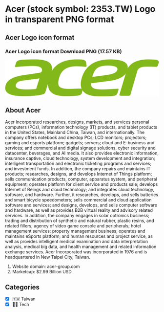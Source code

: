# Acer (stock symbol: 2353.TW) Logo in transparent PNG format

## Acer Logo icon format

### Acer Logo icon format Download PNG (17.57 KB)

![Acer Logo icon format Download PNG (17.57 KB)](/img/orig/2353.TW-9f03d212.png)

## About Acer

Acer Incorporated researches, designs, markets, and services personal computers (PCs), information technology (IT) products, and tablet products in the United States, Mainland China, Taiwan, and internationally. The company offers notebook and desktop PCs; LCD monitors; projectors; gaming and esports platform; gadgets; servers; cloud and E-business and services; and commercial and digital signage solutions, cyber security and datacenter, beverages, and AI media. It also provides electronic information, insurance captive, cloud technology, system development and integration; intelligent transportation and electronic ticketing programs and services; and investment funds. In addition, the company repairs and maintains IT products; researches, designs, and develops Internet of Things platform; sells communication products, computer, apparatus system, and peripheral equipment; operates platform for client service and products sale; develops Internet of Beings and cloud technology; and integrates cloud technology, software, and hardware. Further, it researches, develops, and sells batteries and smart bicycle speedometers; sells commercial and cloud application software and services; and designs, develops, and sells computer software and hardware, as well as provides B2B virtual reality and advisory related services. In addition, the company engages in solar optronics business; trading and distribution of synthetic and natural rubber, plastic resins, and related fillers; agency of video game console and peripherals; hotel management services; property management business; operates and maintains eSports platform; and human resources and project service, as well as provides intelligent medical examination and data interpretation analysis, medical big data, and health management and related information exchange services. Acer Incorporated was incorporated in 1976 and is headquartered in New Taipei City, Taiwan.

1. Website domain: acer-group.com
2. Marketcap: $2.99 Billion USD


## Categories
- [x] 🇹🇼 Taiwan
- [x] 👩‍💻 Tech
